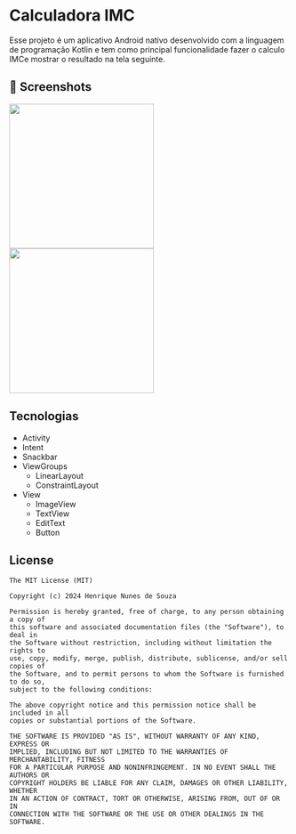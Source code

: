 # Calculadora IMC
Esse projeto é um aplicativo Android nativo desenvolvido com a linguagem de programação Kotlin e tem como principal funcionalidade fazer o calculo IMCe mostrar o resultado na tela seguinte.

## :camera_flash: Screenshots
<!-- You can add more screenshots here if you like -->
<img src="https://github.com/user-attachments/assets/ed02cbbc-75dd-4e8e-8bbd-aa9b978aa113" width=260/> <img src="https://github.com/user-attachments/assets/3769a30a-6b29-4a0f-8be2-8661347990da" width=260/> 





## Tecnologias
- Activity
- Intent
- Snackbar
- ViewGroups
  - LinearLayout
  - ConstraintLayout
- View
  - ImageView
  - TextView
  - EditText
  - Button
  


## License
```
The MIT License (MIT)

Copyright (c) 2024 Henrique Nunes de Souza

Permission is hereby granted, free of charge, to any person obtaining a copy of
this software and associated documentation files (the "Software"), to deal in
the Software without restriction, including without limitation the rights to
use, copy, modify, merge, publish, distribute, sublicense, and/or sell copies of
the Software, and to permit persons to whom the Software is furnished to do so,
subject to the following conditions:

The above copyright notice and this permission notice shall be included in all
copies or substantial portions of the Software.

THE SOFTWARE IS PROVIDED "AS IS", WITHOUT WARRANTY OF ANY KIND, EXPRESS OR
IMPLIED, INCLUDING BUT NOT LIMITED TO THE WARRANTIES OF MERCHANTABILITY, FITNESS
FOR A PARTICULAR PURPOSE AND NONINFRINGEMENT. IN NO EVENT SHALL THE AUTHORS OR
COPYRIGHT HOLDERS BE LIABLE FOR ANY CLAIM, DAMAGES OR OTHER LIABILITY, WHETHER
IN AN ACTION OF CONTRACT, TORT OR OTHERWISE, ARISING FROM, OUT OF OR IN
CONNECTION WITH THE SOFTWARE OR THE USE OR OTHER DEALINGS IN THE SOFTWARE.
```
